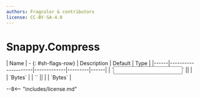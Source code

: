 ```yaml
---
authors: Fragcolor & contributors
license: CC-BY-SA-4.0
---
```



# Snappy.Compress

<div class="sh-parameters" markdown="1">
| Name | - {: #sh-flags-row} | Description | Default | Type |
|------|---------------------|-------------|---------|------|
| `<input>` || | | `Bytes` |
| `<output>` || | | `Bytes` |

</div>



--8<-- "includes/license.md"
